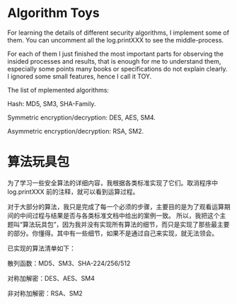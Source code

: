 # Algorithm Toys
For learning the details of different security algorithms, I implement some of them. 
You can uncomment all the log.printXXX to see the middle-process.

For each of them I just finished the most important parts for observing the insided processes and results, 
that is enough for me to understand them, especially some points many books or specifications do not explain clearly.
I ignored some small features, hence I call it TOY. 

The list of mplemented algorithms:

Hash: MD5, SM3, SHA-Family.

Symmetric encryption/decryption: DES, AES, SM4.

Asymmetric encryption/decryption: RSA, SM2.


# 算法玩具包

为了学习一些安全算法的详细内容，我根据各类标准实现了它们。取消程序中 log.printXXX 前的注释，就可以看到运算过程。

对于大部分的算法，我只是完成了每一个必须的步骤，主要目的是为了观看运算期间的中间过程与结果是否与各类标准文档中给出的案例一致。
所以，我把这个主题叫“算法玩具包”，因为我并没有实现所有算法的细节，而只是实现了那些最主要的部分。你懂得。其中有一些细节，如果不是通过自己来实现，就无法领会。

已实现的算法清单如下：

散列函数：MD5、SM3、SHA-224/256/512

对称加解密：DES、AES、SM4

非对称加解密：RSA、SM2
